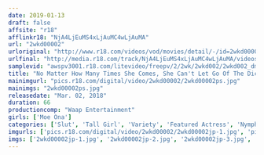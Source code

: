 ```yaml
---
date: 2019-01-13
draft: false
affsite: "r18"
afflinkr18: "NjA4LjEuMS4xLjAuMC4wLjAuMA"
url: "2wkd00002"
urloriginal: "http://www.r18.com/videos/vod/movies/detail/-/id=2wkd00002"
urlfinal: "http://media.r18.com/track/NjA4LjEuMS4xLjAuMC4wLjAuMA/videos/vod/movies/detail/-/id=2wkd00002"
samplevid: "awspv3001.r18.com/litevideo/freepv/2/2wk/2wkd002/2wkd002_dmb_w.mp4"
title: "No Matter How Many Times She Comes, She Can't Let Go Of The Dick - Broken Woman Covered In Cum - Moe Ona"
mainimgurl: "pics.r18.com/digital/video/2wkd00002/2wkd00002ps.jpg"
mainimgs: "2wkd00002ps.jpg"
releasedate: "Mar. 02, 2018"
duration: 66
productioncomp: "Waap Entertainment"
girls: ['Moe Ona']
categories: ['Slut', 'Tall Girl', 'Variety', 'Featured Actress', 'Nymphomaniac', 'Blowjob', 'Hi-Def']
imgurls: ['pics.r18.com/digital/video/2wkd00002/2wkd00002jp-1.jpg', 'pics.r18.com/digital/video/2wkd00002/2wkd00002jp-2.jpg', 'pics.r18.com/digital/video/2wkd00002/2wkd00002jp-3.jpg', 'pics.r18.com/digital/video/2wkd00002/2wkd00002jp-4.jpg', 'pics.r18.com/digital/video/2wkd00002/2wkd00002jp-5.jpg', 'pics.r18.com/digital/video/2wkd00002/2wkd00002jp-6.jpg', 'pics.r18.com/digital/video/2wkd00002/2wkd00002jp-7.jpg', 'pics.r18.com/digital/video/2wkd00002/2wkd00002jp-8.jpg', 'pics.r18.com/digital/video/2wkd00002/2wkd00002jp-9.jpg', 'pics.r18.com/digital/video/2wkd00002/2wkd00002jp-10.jpg', 'pics.r18.com/digital/video/2wkd00002/2wkd00002jp-11.jpg', 'pics.r18.com/digital/video/2wkd00002/2wkd00002jp-12.jpg', 'pics.r18.com/digital/video/2wkd00002/2wkd00002jp-13.jpg', 'pics.r18.com/digital/video/2wkd00002/2wkd00002jp-14.jpg', 'pics.r18.com/digital/video/2wkd00002/2wkd00002jp-15.jpg', 'pics.r18.com/digital/video/2wkd00002/2wkd00002jp-16.jpg', 'pics.r18.com/digital/video/2wkd00002/2wkd00002jp-17.jpg', 'pics.r18.com/digital/video/2wkd00002/2wkd00002jp-18.jpg', 'pics.r18.com/digital/video/2wkd00002/2wkd00002jp-19.jpg', 'pics.r18.com/digital/video/2wkd00002/2wkd00002jp-20.jpg']
imgs: ['2wkd00002jp-1.jpg', '2wkd00002jp-2.jpg', '2wkd00002jp-3.jpg', '2wkd00002jp-4.jpg', '2wkd00002jp-5.jpg', '2wkd00002jp-6.jpg', '2wkd00002jp-7.jpg', '2wkd00002jp-8.jpg', '2wkd00002jp-9.jpg', '2wkd00002jp-10.jpg', '2wkd00002jp-11.jpg', '2wkd00002jp-12.jpg', '2wkd00002jp-13.jpg', '2wkd00002jp-14.jpg', '2wkd00002jp-15.jpg', '2wkd00002jp-16.jpg', '2wkd00002jp-17.jpg', '2wkd00002jp-18.jpg', '2wkd00002jp-19.jpg', '2wkd00002jp-20.jpg']
---
```

